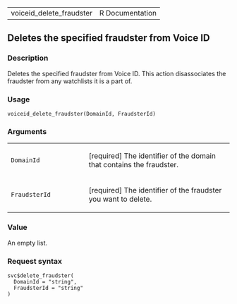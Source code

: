 <table style="width: 100%;">
<tbody>
<tr class="odd">
<td>voiceid_delete_fraudster</td>
<td style="text-align: right;">R Documentation</td>
</tr>
</tbody>
</table>

## Deletes the specified fraudster from Voice ID

### Description

Deletes the specified fraudster from Voice ID. This action disassociates
the fraudster from any watchlists it is a part of.

### Usage

    voiceid_delete_fraudster(DomainId, FraudsterId)

### Arguments

<table>
<colgroup>
<col style="width: 35%" />
<col style="width: 65%" />
</colgroup>
<tbody>
<tr class="odd">
<td><code id="voiceid_delete_fraudster_:_DomainId">DomainId</code></td>
<td><p>[required] The identifier of the domain that contains the
fraudster.</p></td>
</tr>
<tr class="even">
<td><code
id="voiceid_delete_fraudster_:_FraudsterId">FraudsterId</code></td>
<td><p>[required] The identifier of the fraudster you want to
delete.</p></td>
</tr>
</tbody>
</table>

### Value

An empty list.

### Request syntax

    svc$delete_fraudster(
      DomainId = "string",
      FraudsterId = "string"
    )
